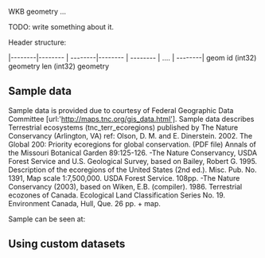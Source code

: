 WKB geometry ...

TODO: write something about it.

Header structure:

|--------|--------  |  --------|-------- | -------- | .... | --------|
  geom id (int32)    geometry len (int32)           geometry


Sample data
-----------

Sample data is provided due to courtesy of Federal Geographic Data Committee [url:'http://maps.tnc.org/gis_data.html']. Sample data describes Terrestrial ecosystems (tnc_terr_ecoregions) published by The Nature Conservancy (Arlington, VA)
ref: Olson, D. M. and E. Dinerstein. 2002. The Global 200: Priority ecoregions for global conservation. (PDF file) Annals of the Missouri Botanical Garden 89:125-126. -The Nature Conservancy, USDA Forest Service and U.S. Geological Survey, based on Bailey, Robert G. 1995. Description of the ecoregions of the United States (2nd ed.). Misc. Pub. No. 1391, Map scale 1:7,500,000. USDA Forest Service. 108pp. -The Nature Conservancy (2003), based on Wiken, E.B. (compiler). 1986. Terrestrial ecozones of Canada. Ecological Land Classification Series No. 19. Environment Canada, Hull, Que. 26 pp. + map.

Sample can be seen at: 


Using custom datasets
---------------------